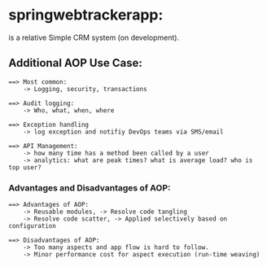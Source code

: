 # springwebtrackerapp:
is a relative Simple CRM system (on development).

## Additional AOP Use Case:
    ==> Most common:
        -> Logging, security, transactions
    
    ==> Audit logging:
        -> Who, what, when, where

    ==> Exception handling
        -> log exception and notifiy DevOps teams via SMS/email

    ==> API Management:
        -> how many time has a method been called by a user
        -> analytics: what are peak times? what is average load? who is top user?

### Advantages and Disadvantages of AOP:
    ==> Advantages of AOP:
        -> Reusable modules, -> Resolve code tangling
        -> Resolve code scatter, -> Applied selectively based on configuration

    ==> Disadvantages of AOP:
        -> Too many aspects and app flow is hard to follow.
        -> Minor performance cost for aspect execution (run-time weaving)
